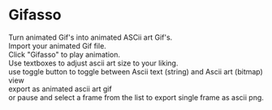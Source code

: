 # Gifasso
 Turn animated Gif's into animated ASCii art Gif's.<br>
 Import your animated Gif file.<br>
 Click "Gifasso" to play animation.<br>
 Use textboxes to adjust ascii art size to your liking.<br>
 use toggle button to toggle between Ascii text (string) and Ascii art (bitmap) view<br>
 export as animated ascii art gif<br>
 or pause and select a frame from the list to export single frame as ascii png.
